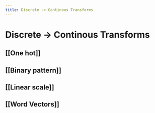 ```yaml
---
title: Discrete -> Continous Transforms
---
```


# Discrete -> Continous Transforms

## [[One hot]]

## [[Binary pattern]]

## [[Linear scale]]

## [[Word Vectors]]




































